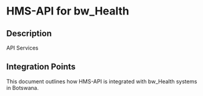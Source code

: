 # HMS-API for bw_Health

## Description

API Services

## Integration Points

This document outlines how HMS-API is integrated with bw_Health systems in Botswana.
